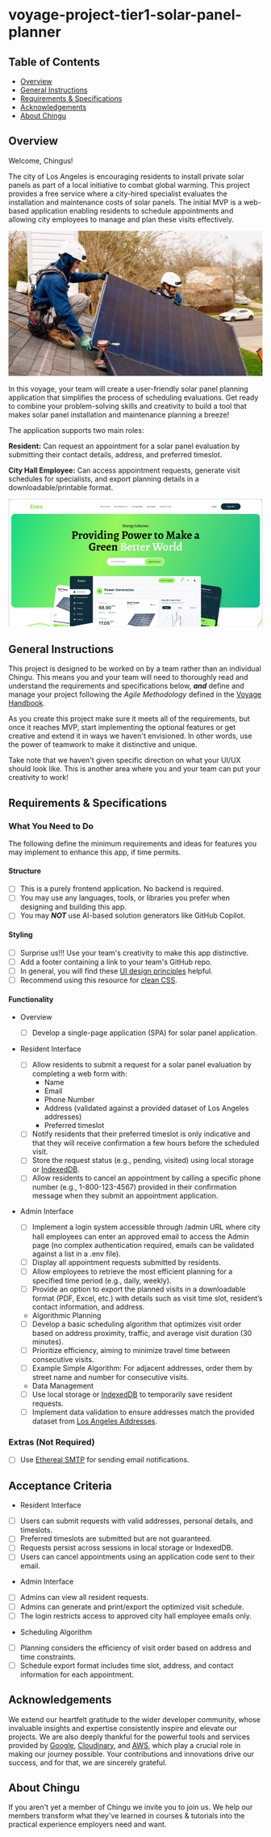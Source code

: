 # voyage-project-tier1-solar-panel-planner

## Table of Contents

* [Overview](#overview)
* [General Instructions](#general-instructions)
* [Requirements & Specifications](#requirements-specifications)
* [Acknowledgements](#acknowledgements)
* [About Chingu](#about-chingu)

## Overview

Welcome, Chingus!

The city of Los Angeles is encouraging residents to install private solar panels as part of a local initiative to combat global warming. This project provides a free service where a city-hired specialist evaluates the installation and maintenance costs of solar panels. The initial MVP is a web-based application enabling residents to schedule appointments and allowing city employees to manage and plan these visits effectively.

![Solar Panel Installation](./assets/solar-panel-installation.jpg)

In this voyage, your team will create a user-friendly solar panel planning application that simplifies the process of scheduling evaluations. Get ready to combine your problem-solving skills and creativity to build a tool that makes solar panel installation and maintenance planning a breeze!

The application supports two main roles:

**Resident:** Can request an appointment for a solar panel evaluation by submitting their contact details, address, and preferred timeslot.

**City Hall Employee:** Can access appointment requests, generate visit schedules for specialists, and export planning details in a downloadable/printable format.

![Example Solar Energy App](./assets/example-solar-energy-app.png)

## General Instructions

This project is designed to be worked on by a team rather than an individual
Chingu. This means you and your team will need to thoroughly read and
understand the requirements and specifications below, **_and_** define and
manage your project following the _Agile Methodology_ defined in the
[Voyage Handbook](https://github.com/chingu-voyages/Handbook/blob/main/docs/guides/voyage/voyage.md#voyage-guide).

As you create this project make sure it meets all of the requirements, but once
it reaches MVP, start implementing the optional features or get creative and
extend it in ways we haven't envisioned. In other words, use the power of
teamwork to make it distinctive and unique.

Take note that we haven't given specific direction on what your UI/UX should
look like. This is another area where you and your team can put your creativity 
to work! 

## Requirements & Specifications

### What You Need to Do

The following define the minimum requirements and ideas for features you may
implement to enhance this app, if time permits.

#### Structure

- [ ] This is a purely frontend application. No backend is required.
- [ ] You may use any languages, tools, or libraries you prefer when designing and building this app.
- [ ] You may **_NOT_** use AI-based solution generators like GitHub Copilot.

#### Styling

- [ ] Surprise us!!! Use your team's creativity to make this app distinctive.
- [ ] Add a footer containing a link to your team's GitHub repo.
- [ ] In general, you will find these [UI design principles](https://www.justinmind.com/ui-design/principles) helpful.
- [ ] Recommend using this resource for [clean CSS](https://israelmitolu.hashnode.dev/writing-cleaner-css-using-bem-methodology).

#### Functionality
- Overview

  - [ ] Develop a single-page application (SPA) for solar panel application.

- Resident Interface

  - [ ] Allow residents to submit a request for a solar panel evaluation by completing a web form with:
    - Name
    - Email
    - Phone Number
    - Address (validated against a provided dataset of Los Angeles addresses)
    - Preferred timeslot
  - [ ] Notify residents that their preferred timeslot is only indicative and that they will receive confirmation a few hours before the scheduled visit.
  - [ ] Store the request status (e.g., pending, visited) using local storage or [IndexedDB](https://developer.mozilla.org/en-US/docs/Web/API/IndexedDB_API).
  - [ ] Allow residents to cancel an appointment by calling a specific phone number (e.g., 1-800-123-4567) provided in their confirmation message when they submit an appointment application.

- Admin Interface

  - [ ] Implement a login system accessible through /admin URL where city hall employees can enter an approved email to access the Admin page (no complex authentication required, emails can be validated against a list in a .env file).
  - [ ] Display all appointment requests submitted by residents.
  - [ ] Allow employees to retrieve the most efficient planning for a specified time period (e.g., daily, weekly).
  - [ ] Provide an option to export the planned visits in a downloadable format (PDF, Excel, etc.) with details such as visit time slot, resident’s contact information, and address.

  - Algorithmic Planning

  - [ ] Develop a basic scheduling algorithm that optimizes visit order based on address proximity, traffic, and average visit duration (30 minutes).
  - [ ] Prioritize efficiency, aiming to minimize travel time between consecutive visits.
  - [ ] Example Simple Algorithm: For adjacent addresses, order them by street name and number for consecutive visits.

  - Data Management

  - [ ] Use local storage or [IndexedDB](https://developer.mozilla.org/en-US/docs/Web/API/IndexedDB_API) to temporarily save resident requests.
  - [ ] Implement data validation to ensure addresses match the provided dataset from [Los Angeles Addresses](https://catalog.data.gov/dataset/addresses-in-the-city-of-los-angeles/resource/cfcd5dce-b96c-43e8-bd36-aac11d14bf7d).

### Extras (Not Required)

- [ ] Use [Ethereal SMTP](https://ethereal.email/) for sending email notifications.

## Acceptance Criteria

- Resident Interface

- [ ] Users can submit requests with valid addresses, personal details, and timeslots.
- [ ] Preferred timeslots are submitted but are not guaranteed.
- [ ] Requests persist across sessions in local storage or IndexedDB.
- [ ] Users can cancel appointments using an application code sent to their email.

- Admin Interface

- [ ] Admins can view all resident requests.
- [ ] Admins can generate and print/export the optimized visit schedule.
- [ ] The login restricts access to approved city hall employee emails only.

- Scheduling Algorithm

- [ ] Planning considers the efficiency of visit order based on address and time constraints.
- [ ] Schedule export format includes time slot, address, and contact information for each appointment.

## Acknowledgements

We extend our heartfelt gratitude to the wider developer community, whose invaluable insights and expertise consistently inspire and elevate our projects. We are also deeply thankful for the powerful tools and services provided by [Google](https://google.com), [Cloudinary](https://cloudinary.com), and [AWS](https://aws.amazon.com), which play a crucial role in making our journey possible. Your contributions and innovations drive our success, and for that, we are sincerely grateful.

## About Chingu

If you aren't yet a member of Chingu we invite you to join us. We help our
members transform what they've learned in courses & tutorials into the
practical experience employers need and want.
